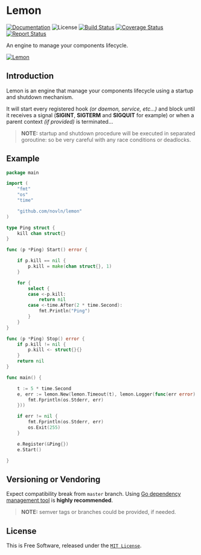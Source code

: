 # Lemon

[![Documentation][godoc-img]][godoc-url]
![License][license-img]
[![Build Status][travis-img]][travis-url]
[![Coverage Status][coverage-img]][coverage-url]
[![Report Status][goreport-img]][goreport-url]

An engine to manage your components lifecycle.

[![Lemon][lemon-img]][lemon-url]

## Introduction

Lemon is an engine that manage your components lifecycle using a startup and shutdown mechanism.

It will start every registered hook _(or daemon, service, etc...)_ and block until it receives a signal
(**SIGINT**, **SIGTERM** and **SIGQUIT** for example) or when a parent context _(if provided)_ is terminated...

> **NOTE:** startup and shutdown procedure will be executed in separated goroutine: so be very careful with
any race conditions or deadlocks.

## Example

```go
package main

import (
	"fmt"
	"os"
	"time"

	"github.com/novln/lemon"
)

type Ping struct {
	kill chan struct{}
}

func (p *Ping) Start() error {

	if p.kill == nil {
		p.kill = make(chan struct{}, 1)
	}

	for {
		select {
		case <-p.kill:
			return nil
		case <-time.After(2 * time.Second):
			fmt.Println("Ping")
		}
	}
}

func (p *Ping) Stop() error {
	if p.kill != nil {
		p.kill <- struct{}{}
	}
	return nil
}

func main() {

	t := 5 * time.Second
	e, err := lemon.New(lemon.Timeout(t), lemon.Logger(func(err error) {
		fmt.Fprintln(os.Stderr, err)
	}))

	if err != nil {
		fmt.Fprintln(os.Stderr, err)
		os.Exit(255)
	}

	e.Register(&Ping{})
	e.Start()

}

```

## Versioning or Vendoring

Expect compatibility break from `master` branch.
Using [Go dependency management tool](https://github.com/golang/dep) is **highly recommended**.

> **NOTE:** semver tags or branches could be provided, if needed.

## License

This is Free Software, released under the [`MIT License`](LICENSE).

[lemon-url]: https://github.com/novln/lemon
[lemon-img]: https://raw.githubusercontent.com/novln/lemon/master/lemon.png
[godoc-url]: https://godoc.org/github.com/novln/lemon
[godoc-img]: https://godoc.org/github.com/novln/lemon?status.svg
[license-img]: https://img.shields.io/badge/license-MIT-blue.svg
[travis-url]: https://travis-ci.org/novln/lemon
[travis-img]: https://travis-ci.org/novln/lemon.svg?branch=master
[coverage-url]: https://coveralls.io/github/novln/lemon?branch=master
[coverage-img]: https://coveralls.io/repos/github/novln/lemon/badge.svg?branch=master
[goreport-url]: https://goreportcard.com/report/novln/lemon
[goreport-img]: https://goreportcard.com/badge/novln/lemon
